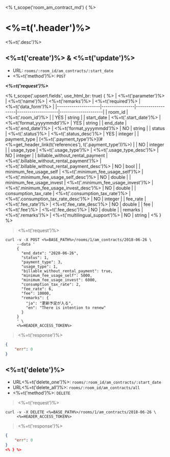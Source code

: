 <% t_scope('room_am_contract_md') { %>
# <%=t('.header')%>

<%=t('.desc')%>

## <%=t('create')%> & <%=t('update')%>

- URL: `rooms/:room_id/am_contracts/:start_date`
- <%=t('method')%>: `POST`

***<%=t('request')%>***

<% t_scope('.upsert.fields', use_html_br: true) { %>
| <%=t('parameter')%> | <%=t('name')%> | <%=t('remarks')%> | <%=t('required')%> | <%=t('data_form')%> |
|---------------------|----------------|-------------------|--------------------|---------------------|
| room_id | <%=t('.room_id')%> | | YES | string |
| start_date | <%=t('.start_date')%> | <%=t('format_yyyymmdd')%> | YES | string |
| end_date | <%=t('.end_date')%> | <%=t('format_yyyymmdd')%> | NO | string |
| status | <%=t('.status')%> | <%=t('.status_desc')%> | YES | integer |
| payment_type | [<%=t('.payment_type')%>](#<%=get_header_link(t('references'), t('.payment_type'))%>) | | NO | integer |
| usage_type | <%=t('.usage_type')%> | <%=t('.usage_type_desc')%> | NO | integer |
| billable_without_rental_payment | <%=t('.billable_without_rental_payment')%> |  <%=t('.billable_without_rental_payment_desc')%> | NO | bool |
| minimum_fee_usage_self | <%=t('.minimum_fee_usage_self')%> | <%=t('.minimum_fee_usage_self_desc')%> | NO | double |
| minimum_fee_usage_invest | <%=t('.minimum_fee_usage_invest')%> | <%=t('.minimum_fee_usage_invest_desc')%> | NO | double |
| consumption_tax_rate | <%=t('.consumption_tax_rate')%> | <%=t('.consumption_tax_rate_desc')%> | NO | integer |
| fee_rate | <%=t('.fee_rate')%> | <%=t('.fee_rate_desc')%> | NO | double |
| fee | <%=t('.fee')%> | <%=t('.fee_desc')%> | NO | double |
| remarks | <%=t('.remarks')%> | <%=t('multilingual_support')%> | NO | string |
<% } %>

> <%=t('request')%>

```shell
curl -v -X POST <%=BASE_PATH%>/rooms/1/am_contracts/2018-06-26 \
     --data '
     {
       "end_date": "2020-06-26",
       "status": 1,
       "payment_type": 3,
       "usage_type": 1,
       "billable_without_rental_payment": true,
       "minimum_fee_usage_self": 5000,
       "minimum_fee_usage_invest": 6000,
       "consumption_tax_rate": 2,
       "fee_rate": 6,
       "fee": 10000,
       "remarks": {
         "ja": "更新予定が入る",
         "en": "There is intention to renew"
       }
     }
     ' \
     <%=HEADER_ACCESS_TOKEN%>
```

> <%=t('response')%>

```json
{
    "err": 0
}
```

## <%=t('delete')%>

- URL<%=t('delete_one')%>: `rooms/:room_id/am_contracts/:start_date`
- URL<%=t('delete_all')%>: `rooms/:room_id/am_contracts/all`
- <%=t('method')%>: `DELETE`

> <%=t('request')%>

```shell
curl -v -X DELETE <%=BASE_PATH%>/rooms/1/am_contracts/2018-06-26 \
     <%=HEADER_ACCESS_TOKEN%>
```

> <%=t('response')%>

```json
{
    "err": 0
}
<% } %>
